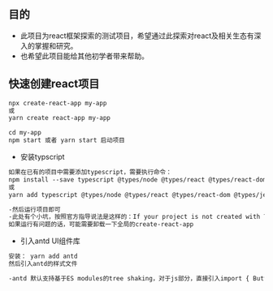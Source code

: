 ## 目的

* 此项目为react框架探索的测试项目，希望通过此探索对react及相关生态有深入的掌握和研究。
* 也希望此项目能给其他初学者带来帮助。

## 快速创建react项目
```html
npx create-react-app my-app
或
yarn create react-app my-app

cd my-app
npm start 或者 yarn start 启动项目
```
* 安装typscript
```html
如果在已有的项目中需要添加typescript，需要执行命令：
npm install --save typescript @types/node @types/react @types/react-dom @types/jest
或
yarn add typescript @types/node @types/react @types/react-dom @types/jest

-然后运行项目即可
-此处有个小坑，按照官方指导说法是这样的：If your project is not created with TypeScript enabled, npx may be using a cached version of create-react-app. Remove previously installed versions with npm uninstall -g create-react-app
如果运行有问题的话，可能需要卸载一下全局的create-react-app
```

* 引入antd UI组件库
```html
安装： yarn add antd
然后引入antd的样式文件

-antd 默认支持基于ES modules的tree shaking，对于js部分，直接引入import { Button } from 'antd' 就会有按需加载的效果
```
